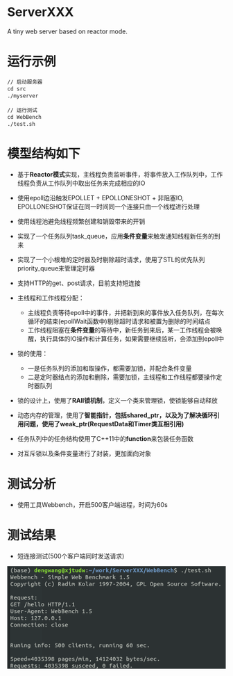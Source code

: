 # ServerXXX
A tiny web server based on reactor mode.

# 运行示例

```shell
// 启动服务器
cd src
./myserver

// 运行测试
cd WebBench
./test.sh
```

# 模型结构如下

* 基于**Reactor模式**实现，主线程负责监听事件，将事件放入工作队列中，工作线程负责从工作队列中取出任务来完成相应的IO

* 使用epoll边沿触发EPOLLET + EPOLLONESHOT + 非阻塞IO, EPOLLONESHOT保证在同一时间同一个连接只由一个线程进行处理
* 使用线程池避免线程频繁创建和销毁带来的开销
* 实现了一个任务队列task_queue，应用**条件变量**来触发通知线程新任务的到来
* 实现了一个小根堆的定时器及时剔除超时请求，使用了STL的优先队列priority_queue来管理定时器
* 支持HTTP的get、post请求，目前支持短连接
* 主线程和工作线程分配：
    * 主线程负责等待epoll中的事件，并把新到来的事件放入任务队列，在每次循环的结束(epollWait函数中)剔除超时请求和被置为删除的时间结点
    * 工作线程阻塞在**条件变量**的等待中，新任务到来后，某一工作线程会被唤醒，执行具体的IO操作和计算任务，如果需要继续监听，会添加到epoll中 
* 锁的使用：
    * 一是任务队列的添加和取操作，都需要加锁，并配合条件变量
    * 二是定时器结点的添加和删除，需要加锁，主线程和工作线程都要操作定时器队列
* 锁的设计上，使用了**RAII锁机制**，定义一个类来管理锁，使锁能够自动释放
* 动态内存的管理，使用了**智能指针，包括shared_ptr，以及为了解决循环引用问题，使用了weak_ptr(RequestData和Timer类互相引用)**
* 任务队列中的任务结构使用了C++11中的**function**来包装任务函数  
* 对互斥锁以及条件变量进行了封装，更加面向对象

# 测试分析

* 使用工具Webbench，开启500客户端进程，时间为60s

# 测试结果

* 短连接测试(500个客户端同时发送请求)

![np_keepalive](https://github.com/dwangxxx/ServerXXX/blob/main/test_result/test_nokeep.png)